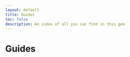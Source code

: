 ```yaml
---
layout: default
title: Guides
toc: false
description: An index of all you can find in this gem
---
```


# Guides
